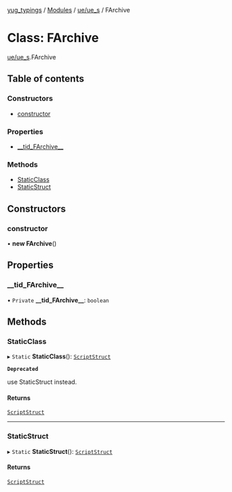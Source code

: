 [yug_typings](../README.md) / [Modules](../modules.md) / [ue/ue\_s](../modules/ue_ue_s.md) / FArchive

# Class: FArchive

[ue/ue_s](../modules/ue_ue_s.md).FArchive

## Table of contents

### Constructors

- [constructor](ue_ue_s.FArchive.md#constructor)

### Properties

- [\_\_tid\_FArchive\_\_](ue_ue_s.FArchive.md#__tid_farchive__)

### Methods

- [StaticClass](ue_ue_s.FArchive.md#staticclass)
- [StaticStruct](ue_ue_s.FArchive.md#staticstruct)

## Constructors

### constructor

• **new FArchive**()

## Properties

### \_\_tid\_FArchive\_\_

• `Private` **\_\_tid\_FArchive\_\_**: `boolean`

## Methods

### StaticClass

▸ `Static` **StaticClass**(): [`ScriptStruct`](ue_ue.ScriptStruct.md)

**`Deprecated`**

use StaticStruct instead.

#### Returns

[`ScriptStruct`](ue_ue.ScriptStruct.md)

___

### StaticStruct

▸ `Static` **StaticStruct**(): [`ScriptStruct`](ue_ue.ScriptStruct.md)

#### Returns

[`ScriptStruct`](ue_ue.ScriptStruct.md)
